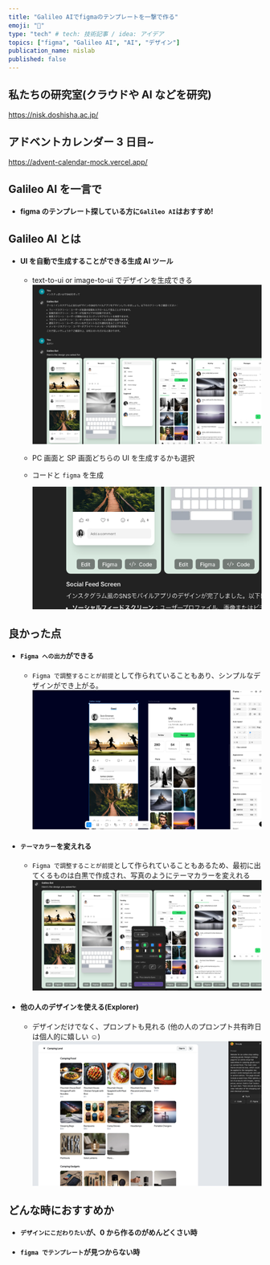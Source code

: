 ```yaml
---
title: "Galileo AIでfigmaのテンプレートを一撃で作る"
emoji: "🔫"
type: "tech" # tech: 技術記事 / idea: アイデア
topics: ["figma", "Galileo AI", "AI", "デザイン"]
publication_name: nislab
published: false
---
```


## 私たちの研究室(クラウドや AI などを研究)

https://nisk.doshisha.ac.jp/

## アドベントカレンダー 3 日目~

https://advent-calendar-mock.vercel.app/

## Galileo AI を一言で

- #### figma のテンプレート探している方に`Galileo AI`はおすすめ!

## Galileo AI とは

- #### UI を自動で生成することができる生成 AI ツール

  - text-to-ui or image-to-ui でデザインを生成できる
    ![](/images/galileo/image3.png)
  - PC 画面と SP 画面どちらの UI を生成するかも選択
  - コードと `figma` を生成

    ![](/images/galileo/image4.png)

## 良かった点

- #### `Figma への出力`ができる

  - `Figma で調整することが前提`として作られていることもあり、シンプルなデザインができ上がる。
    ![](/images/galileo/image6.png)

- #### `テーマカラー`を変えれる

  - `Figma で調整することが前提`として作られていることもあるため、最初に出てくるものは白黒で作成され、写真のようにテーマカラーを変えれる
    ![](/images/galileo/image2.png)

- #### 他の人のデザインを使える(Explorer)
  - デザインだけでなく、プロンプトも見れる
    (他の人のプロンプト共有昨日は個人的に嬉しい ☺️)
    ![](/images/galileo/image1.png)

## どんな時におすすめか

- #### `デザインにこだわりたい`が、0 から作るのがめんどくさい時
- #### `figma でテンプレート`が見つからない時
